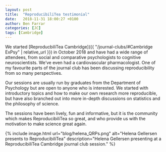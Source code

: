 ```yaml
---
layout: post
title:  "ReproducibiliTea testimonial"
date:   2018-11-31 18:00:27 +0100
author: Ben Farrar
categories: [JC]
tags: [Cambridge]
---
```


We started [ReproducbiliTea Cambridge]({{ "/journal-clubs/#Cambridge ExPsy" | relative_url }}) in October 2018 and have had a wide range of attendees, from social and comparative psychologists to cognitive neuroscientists. We’ve even had a cardiovascular pharmacologist. One of my favourite parts of the journal club has been discussing reproducibility from so many perspectives.
  
Our sessions are usually run by graduates from the Department of Psychology but are open to anyone who is interested. We started with introductory topics and how to make our own research more reproducible, but have also branched out into more in-depth discussions on statistics and the philosophy of science.
      
The sessions have been lively, fun and informative, but it is the community which makes ReproducibiliTea so great, and who provide us with the motivation to make science great again.  

{% include image.html url="blog/helena_QRPs.png" alt="Helena Gellersen presents to ReproducibiliTea" description="Helena Gellersen presenting at a ReproducibiliTea Cambridge journal club session." %}